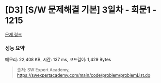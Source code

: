 # [D3] [S/W 문제해결 기본] 3일차 - 회문1 - 1215 

[문제 링크](https://swexpertacademy.com/main/code/problem/problemDetail.do?contestProbId=AV14QpAaAAwCFAYi) 

### 성능 요약

메모리: 22,408 KB, 시간: 137 ms, 코드길이: 1,429 Bytes



> 출처: SW Expert Academy, https://swexpertacademy.com/main/code/problem/problemList.do